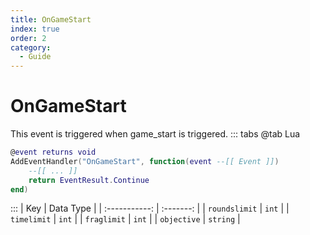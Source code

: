 ```yaml
---
title: OnGameStart
index: true
order: 2
category:
  - Guide
---
```


# OnGameStart
This event is triggered when game_start is triggered.
::: tabs
@tab Lua
```lua
@event returns void
AddEventHandler("OnGameStart", function(event --[[ Event ]])
    --[[ ... ]]
    return EventResult.Continue
end)
```

:::
|      Key      | Data Type |
| :-----------: | :-------: |
| `roundslimit` |   `int`   |
|  `timelimit`  |   `int`   |
|  `fraglimit`  |   `int`   |
|  `objective`  |  `string` |